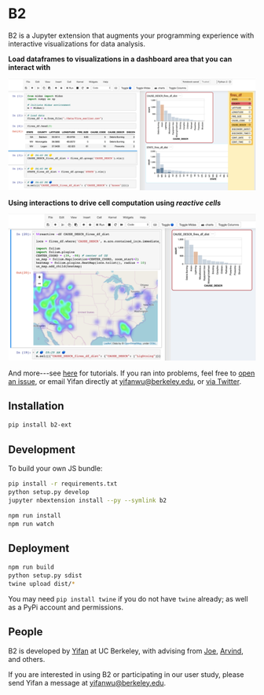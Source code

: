 # B2

B2 is a Jupyter extension that augments your programming experience with interactive visualizations for data analysis.

**Load dataframes to visualizations in a dashboard area that you can interact with**

<img src="https://github.com/yifanwu/midas-exp-pub/blob/master/figs/demo.png?raw=true" width="600px">

**Using interactions to drive cell computation using _reactive cells_**

<img src="https://github.com/yifanwu/midas-exp-pub/blob/master/figs/reactive_demo.png" width="600px">

And more---see [here](https://github.com/yifanwu/midas-exp-pub) for tutorials. If you ran into problems, feel free to [open an issue](https://github.com/yifanwu/b2/issues/new/choose), or email Yifan directly at yifanwu@berkeley.edu, or [via Twitter](https://twitter.com/yifanwu).

## Installation

```sh
pip install b2-ext
```

## Development

To build your own JS bundle:

```sh
pip install -r requirements.txt
python setup.py develop
jupyter nbextension install --py --symlink b2
```

```sh
npm run install
npm run watch
```

## Deployment

```sh
npm run build
python setup.py sdist
twine upload dist/*
```

You may need `pip install twine` if you do not have `twine` already; as well as a PyPi account and permissions.

## People

B2 is developed by [Yifan](http://yifanwu.net/) at UC Berkeley, with advising from [Joe](https://www2.eecs.berkeley.edu/Faculty/Homepages/hellerstein.html), [Arvind](https://arvindsatya.com/), and others.

If you are interested in using B2 or participating in our user study, please send Yifan a message at yifanwu@berkeley.edu.
